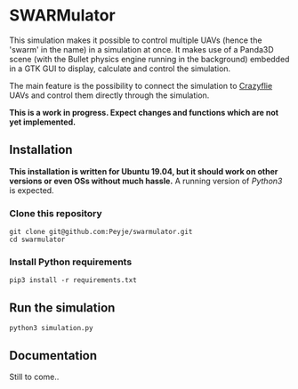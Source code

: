 # SWARMulator
This simulation makes it possible to control multiple UAVs (hence the 'swarm' in the name) in a simulation at once.
It makes use of a Panda3D scene (with the Bullet physics engine running in the background) embedded in a GTK GUI to display, calculate and control the simulation.

The main feature is the possibility to connect the simulation to [Crazyflie](https://www.bitcraze.io/crazyflie-2-1/) UAVs and control them directly through the simulation.

**This is a work in progress. Expect changes and functions which are not yet implemented.**


## Installation
**This installation is written for Ubuntu 19.04, but it should work on other versions or even OSs without much hassle.**
A running version of *Python3* is expected.

### Clone this repository
```
git clone git@github.com:Peyje/swarmulator.git
cd swarmulator
```

### Install Python requirements
```
pip3 install -r requirements.txt
```

## Run the simulation
```
python3 simulation.py
```

## Documentation
Still to come..